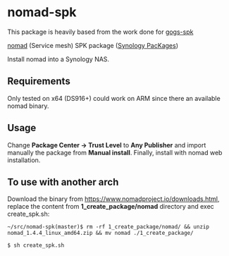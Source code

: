 # nomad-spk

This package is heavily based from the work done for [gogs-spk](https://github.com/alexandregz/gogs-spk)

[nomad](https://nomad.io) (Service mesh) SPK package ([Synology PacKages](https://www.synology.com/en-us/dsm/app_packages))

Install nomad into a Synology NAS.

## Requirements

Only tested on x64 (DS916+) could work on ARM since there an available nomad binary.

## Usage

Change **Package Center -> Trust Level** to **Any Publisher** and import manually the package from **Manual install**.
Finally, install with nomad web installation.

## To use with another arch

Download the binary from https://www.nomadproject.io/downloads.html, replace the content from **1_create_package/nomad** directory and exec create_spk.sh:

```~/src/nomad-spk(master)$ rm -rf 1_create_package/nomad/ && unzip nomad_1.4.4_linux_amd64.zip && mv nomad ./1_create_package/```

```$ sh create_spk.sh```

